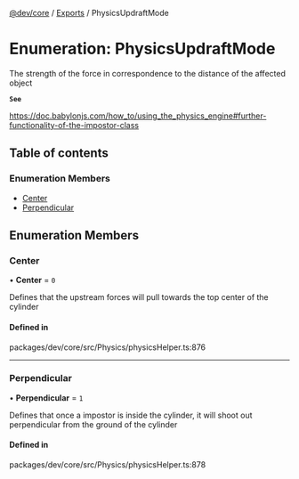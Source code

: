[@dev/core](../README.md) / [Exports](../modules.md) / PhysicsUpdraftMode

# Enumeration: PhysicsUpdraftMode

The strength of the force in correspondence to the distance of the affected object

**`See`**

https://doc.babylonjs.com/how_to/using_the_physics_engine#further-functionality-of-the-impostor-class

## Table of contents

### Enumeration Members

- [Center](PhysicsUpdraftMode.md#center)
- [Perpendicular](PhysicsUpdraftMode.md#perpendicular)

## Enumeration Members

### Center

• **Center** = ``0``

Defines that the upstream forces will pull towards the top center of the cylinder

#### Defined in

packages/dev/core/src/Physics/physicsHelper.ts:876

___

### Perpendicular

• **Perpendicular** = ``1``

Defines that once a impostor is inside the cylinder, it will shoot out perpendicular from the ground of the cylinder

#### Defined in

packages/dev/core/src/Physics/physicsHelper.ts:878
